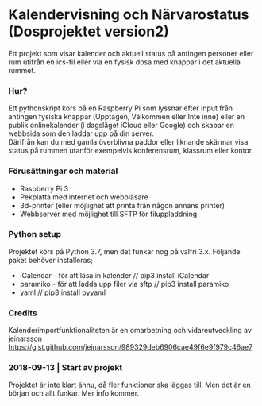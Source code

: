 # Kalendervisning och Närvarostatus (Dosprojektet version2)
Ett projekt som visar kalender och aktuell status på antingen personer eller rum utifrån en ics-fil eller via en fysisk dosa med knappar i det aktuella rummet. 

### Hur?
Ett pythonskript körs på en Raspberry Pi som lyssnar efter input från antingen fysiska knappar (Upptagen, Välkommen eller Inte inne) eller en publik onlinekalender (i dagsläget iCloud eller Google) och skapar en webbsida som den laddar upp på din server.<br />
Därifrån kan du med gamla överblivna paddor eller liknande skärmar visa status på rummen utanför exempelvis konferensrum, klassrum eller kontor.

### Förusättningar och material
* Raspberry Pi 3
* Pekplatta med internet och webbläsare
* 3d-printer (eller möjlighet att printa från någon annans printer)
* Webbserver med möjlighet till SFTP för filuppladdning

### Python setup
Projektet körs på Python 3.7, men det funkar nog på valfri 3.x. Följande paket behöver installeras;
* iCalendar - för att läsa in kalender // pip3 install iCalendar
* paramiko - för att ladda upp filer via sftp // pip3 install paramiko
* yaml // pip3 install pyyaml

### Credits
Kalenderimportfunktionaliteten är en omarbetning och vidareutveckling av [jeinarsson](https://gist.github.com/jeinarsson) https://gist.github.com/jeinarsson/989329deb6906cae49f6e9f979c46ae7


### 2018-09-13 | Start av projekt
Projektet är inte klart ännu, då fler funktioner ska läggas till. Men det är en början och allt funkar. Mer info kommer.

